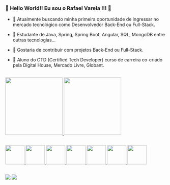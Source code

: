 ### 👋 Hello World!! Eu sou o Rafael Varela !!! 👋

- 🔭 Atualmente buscando minha primeira oportunidade de ingressar no mercado tecnológico como Desenvolvedor Back-End ou Full-Stack.

- 🌱 Estudante de Java, Spring, Spring Boot, Angular, SQL, MongoDB entre outras tecnologias...
 
- 👯 Gostaria de contribuir com projetos Back-End ou Full-Stack.

- 🚀 Aluno do CTD (Certified Tech Developer) curso de carreira co-criado pela Digital House, Mercado Livre, Globant.

##

<div>
<a href= "https://github.com/Mineiroc4">
<img height="180em" src="https://github-readme-stats.vercel.app/api?username=Mineiroc4&show_icons=true&theme=tokyonight&include_all_commits=true&count_private=true&PAT=1"/>
<img height="180em" src="https://github-readme-stats.vercel.app/api/top-langs/?username=Mineiroc4&theme=tokyonight&layout=compact&(https://github.com/Mineiroc4/github-readme-stats&PAT=1)"/>
</div>

##

<div>
<img height="60em" src="https://cdn.jsdelivr.net/gh/devicons/devicon/icons/java/java-original-wordmark.svg"/> 
<img height="60em" src="https://cdn.jsdelivr.net/gh/devicons/devicon/icons/spring/spring-original-wordmark.svg"/>
<img height="60em" src="https://cdn.jsdelivr.net/gh/devicons/devicon/icons/angularjs/angularjs-original.svg"/>
<img height="60em" src="https://cdn.jsdelivr.net/gh/devicons/devicon/icons/mysql/mysql-original-wordmark.svg"/>
<img height="60em" src="https://cdn.jsdelivr.net/gh/devicons/devicon/icons/mongodb/mongodb-original-wordmark.svg"/>        
<img height="60em" src="https://cdn.jsdelivr.net/gh/devicons/devicon/icons/javascript/javascript-original.svg"/>
<img height="60em" src="https://cdn.jsdelivr.net/gh/devicons/devicon/icons/vscode/vscode-original.svg"/>
</div>
  
##
<div>
<a href= "mailto:devrafaelvarela@gmail.com"><img src="https://img.shields.io/badge/Gmail-D14836?style=for-the-badge&logo=gmail&logoColor=white" target="_blank"></a>
<a href= "https://www.linkedin.com/in/rafael-varela-314072173/"><img src= "https://img.shields.io/badge/LinkedIn-0077B5?style=for-the-badge&logo=linkedin&logoColor=white" target="_blank"></a>
</div>
